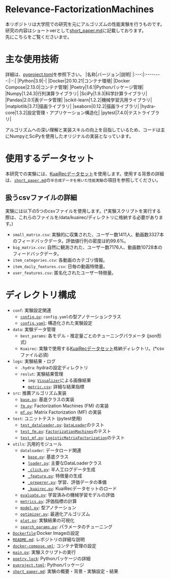 # Relevance-FactorizationMachines

本リポジトリは大学院での研究を元にアルゴリズムの性能実験を行うものです。  
研究の内容はショートverとして<a href="https://github.com/tatsuki1107/Relevance-FactorizationMachine/blob/master/short_paper.md">short_paper.md</a>に記載しております。  
先にこちらをご覧くださいませ。

# 主な使用技術
詳細は、<a href="https://github.com/tatsuki1107/Relevance-FactorizationMachine/blob/master/pyproject.toml">pyproject.toml</a>を参照下さい。
|名称|バージョン|説明|
|:---:|:--------:|:-:|
|Python|3.9|-|
|Docker|20.10.21|コンテナ環境|
|Docker Compose|2.13.0|コンテナ管理|
|Poetry|1.6.1|Pythonパッケージ管理|
|Numpy|1.24.3|行列演算ライブラリ|
|SciPy|1.9.3|科学計算ライブラリ|
|Pandas|2.0.1|表データ管理|
|scikit-learn|1.2.2|機械学習汎用ライブラリ|
|matplotlib|3.7.1|描画ライブラリ|
|seaborn|0.12.2|描画ライブラリ|
|hydra-core|1.3.2|設定管理・アプリケーション構造化|
|pytest|7.4.0|テストライブラリ|

アルゴリズムへの深い理解と実装スキルの向上を目指しているため、コードは主にNumpyとSciPyを使用したオリジナルの実装となっています。

# 使用するデータセット
本研究での実験には、<a href="https://kuairec.com/">KuaiRecデータセット</a>を使用します。使用する背景の詳細は、<a href="https://github.com/tatsuki1107/Relevance-FactorizationMachine/blob/master/short_paper.md">`short_paper.md`</a>の`半合成データを用いた性能実験`の項目を参照してください。

## 扱うcsvファイルの詳細
実験には以下の5つのcsvファイルを使用します。(*実験スクリプトを実行する際は、これらのファイルを/data/kuairec/ディレクトリに格納する必要があります。)

- `small_matrix.csv`: 実験的に収集された、ユーザー数1411人、動画数3327本のフィードバックデータ。評価値行列の密度は約99.6%。
- `big_matrix.csv`: 自然に観測された、ユーザー数7176人、動画数10728本のフィードバックデータ。
- `item_categories.csv`: 各動画のカテゴリ情報。
- `item_daily_features.csv`: 日毎の動画特徴量。
- `user_features.csv`: 匿名化されたユーザー特徴量。

# ディレクトリ構成

- `conf`: 実験設定関連
  - <a href="https://github.com/tatsuki1107/Relevance-FactorizationMachine/blob/master/conf/config.py">`config.py`</a>: `config.yaml`の型アノテーションクラス
  - <a href="https://github.com/tatsuki1107/Relevance-FactorizationMachine/blob/master/conf/config.yaml">`config.yaml`</a>: 構造化された実験設定
- `data`: 実験データ管理
  - `best_params`: 各モデル・推定量ごとのチューニングパラメータ (json形式)
  -  `Kuairec`: 実験で使用する<a href="https://kuairec.com/">KuaiRecデータセット</a>格納ディレクトリ。(*csvファイル必須)
- `logs`: 実験結果・ログ
  - `.hydra`: hydraの設定ディレクトリ
  - `reslut`: 実験結果管理
    - `img`: <a href="https://github.com/tatsuki1107/Relevance-FactorizationMachine/blob/master/utils/plot.py">`Visualizer`</a>による画像結果
    - <a href="https://github.com/tatsuki1107/Relevance-FactorizationMachine/blob/master/logs/result/metric.csv">`metric.csv`</a>: 詳細な結果指標
- `src`:  推薦アルゴリズム実装
  - <a href="https://github.com/tatsuki1107/Relevance-FactorizationMachine/blob/master/src/base.py">`base.py`</a>: 基底クラスの実装
  - <a href="https://github.com/tatsuki1107/Relevance-FactorizationMachine/blob/master/src/fm.py">`fm.py`</a>: Factorization Machines (FM) の実装
  - <a href="https://github.com/tatsuki1107/Relevance-FactorizationMachine/blob/master/src/mf.py">`mf.py`</a>: Matrix Factorization (MF) の実装
- `test`: ユニットテスト (pytest使用)
  - <a href="https://github.com/tatsuki1107/Relevance-FactorizationMachine/blob/master/test/test_dataloader.py">`test_dataloader.py`</a>: <a href="https://github.com/tatsuki1107/Relevance-FactorizationMachine/blob/master/utils/dataloader/loader.py">`DataLoader`</a>のテスト
  - <a href="https://github.com/tatsuki1107/Relevance-FactorizationMachine/blob/master/test/test_fm.py">`test_fm.py`</a>: <a href="https://github.com/tatsuki1107/Relevance-FactorizationMachine/blob/master/src/fm.py">`FactorizationMachines`</a>のテスト
  - <a href="https://github.com/tatsuki1107/Relevance-FactorizationMachine/blob/master/test/test_mf.py">`test_mf.py`</a>: <a href="https://github.com/tatsuki1107/Relevance-FactorizationMachine/blob/master/src/mf.py">`LogisticMatrixFactorization`</a>のテスト
- `utils`: 汎用的モジュール
  - `dataloader`: データロード関連
    - <a href="https://github.com/tatsuki1107/Relevance-FactorizationMachine/blob/master/utils/dataloader/base.py">`base.py`</a>: 基底クラス
    - <a href="https://github.com/tatsuki1107/Relevance-FactorizationMachine/blob/master/utils/dataloader/loader.py">`loader.py`</a>: 主要なDataLoaderクラス
    - <a href="https://github.com/tatsuki1107/Relevance-FactorizationMachine/blob/master/utils/dataloader/_click.py">`_click.py`</a>: 半人工ログデータ生成
    - <a href="https://github.com/tatsuki1107/Relevance-FactorizationMachine/blob/master/utils/dataloader/_feature.py">`_feature.py`</a>: 特徴量の生成
    - <a href="https://github.com/tatsuki1107/Relevance-FactorizationMachine/blob/master/utils/dataloader/_preperer.py">`_preperer.py`</a>: 学習、評価データの準備
    - <a href="https://github.com/tatsuki1107/Relevance-FactorizationMachine/blob/master/utils/dataloader/_kuairec.py">`_kuairec.py`</a>: KuaiRecデータセットのロード
  - <a href="https://github.com/tatsuki1107/Relevance-FactorizationMachine/blob/master/utils/evaluate.py">`evaluate.py`</a>: 学習済みの機械学習モデルの評価
  - <a href="https://github.com/tatsuki1107/Relevance-FactorizationMachine/blob/master/utils/metrics.py">`metrics.py`</a>: 評価指標の計算
  - <a href="https://github.com/tatsuki1107/Relevance-FactorizationMachine/blob/master/utils/model.py">`model.py`</a>: 型アノテーション
  - <a href="https://github.com/tatsuki1107/Relevance-FactorizationMachine/blob/master/utils/optimizer.py">`optimizer.py`</a>:  最適化アルゴリズム
  - <a href="https://github.com/tatsuki1107/Relevance-FactorizationMachine/blob/master/utils/plot.py">`plot.py`</a>: 実験結果の可視化
  - <a href="https://github.com/tatsuki1107/Relevance-FactorizationMachine/blob/master/utils/search_params.py">`search_params.py`</a>: パラメータのチューニング
- <a href="https://github.com/tatsuki1107/Relevance-FactorizationMachine/blob/master/Dockerfile">`Dockerfile`</a>:Docker Imageの設定
- <a href="https://github.com/tatsuki1107/Relevance-FactorizationMachine/blob/master/README.md">`README.md`</a>: レポジトリの詳細な説明
- <a href="https://github.com/tatsuki1107/Relevance-FactorizationMachine/blob/master/docker-compose.yml">`docker-compose.yml`</a>: コンテナ管理の設定
- <a href="https://github.com/tatsuki1107/Relevance-FactorizationMachine/blob/master/main.py">`main.py`</a>: 実験スクリプトの実行
- <a href="https://github.com/tatsuki1107/Relevance-FactorizationMachine/blob/master/poetry.lock">`poetry.lock`</a>: Pythonパッケージの詳細
- <a href="https://github.com/tatsuki1107/Relevance-FactorizationMachine/blob/master/pyproject.toml">`pyproject.toml`</a>: Pythonパッケージ
- <a href="https://github.com/tatsuki1107/Relevance-FactorizationMachine/blob/master/short_paper.md">`short_paper.md`</a>: 実験の概要・背景・実験設定・結果

